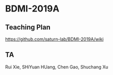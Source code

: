 # BDMI-2019A

## Teaching Plan 

https://github.com/saturn-lab/BDMI-2019A/wiki

## TA

Rui Xie, SHiYuan HUang, Chen Gao, Shuchang Xu


